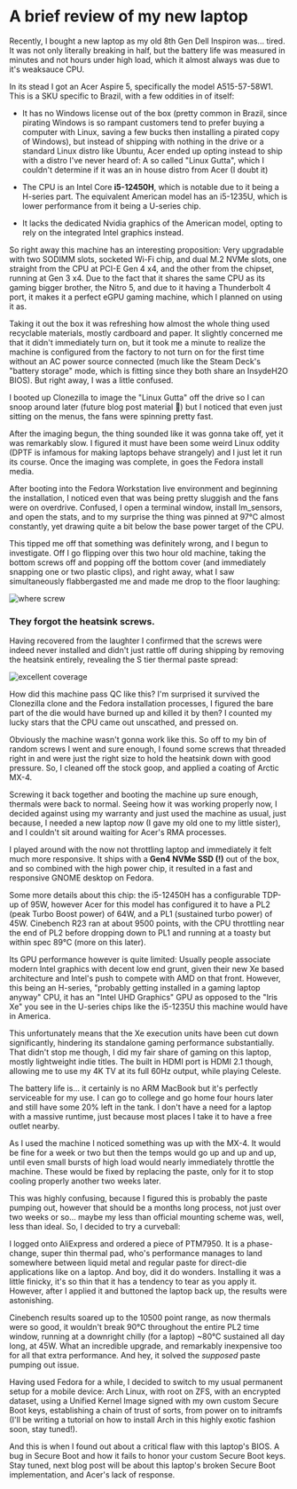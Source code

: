 # A brief review of my new laptop
Recently, I bought a new laptop as my old 8th Gen Dell Inspiron was... tired. It was not only literally breaking in half, but the battery life was measured in minutes and not hours under high load, which it almost always was due to it's weaksauce CPU.

In its stead I got an Acer Aspire 5, specifically the model A515-57-58W1. This is a SKU specific to Brazil, with a few oddities in of itself:

- It has no Windows license out of the box (pretty common in Brazil, since pirating Windows is so rampant customers tend to prefer buying a computer with Linux, saving a few bucks then installing a pirated copy of Windows), but instead of shipping with nothing in the drive or a standard Linux distro like Ubuntu, Acer ended up opting instead to ship with a distro I've never heard of: A so called "Linux Gutta", which I couldn't determine if it was an in house distro from Acer (I doubt it)

- The CPU is an Intel Core **i5-12450H**, which is notable due to it being a H-series part. The equivalent American model has an i5-1235U, which is lower performance from it being a U-series chip.

- It lacks the dedicated Nvidia graphics of the American model, opting to rely on the integrated Intel graphics instead.

So right away this machine has an interesting proposition: Very upgradable with two SODIMM slots, socketed Wi-Fi chip, and dual M.2 NVMe slots, one straight from the CPU at PCI-E Gen 4 x4, and the other from the chipset, running at Gen 3 x4. Due to the fact that it shares the same CPU as its gaming bigger brother, the Nitro 5, and due to it having a Thunderbolt 4 port, it makes it a perfect eGPU gaming machine, which I planned on using it as.

Taking it out the box it was refreshing how almost the whole thing used recyclable materials, mostly cardboard and paper. It slightly concerned me that it didn't immediately turn on, but it took me a minute to realize the machine is configured from the factory to not turn on for the first time without an AC power source connected (much like the Steam Deck's "battery storage" mode, which is fitting since they both share an InsydeH2O BIOS). But right away, I was a little confused.

I booted up Clonezilla to image the "Linux Gutta" off the drive so I can snoop around later (future blog post material 👀) but I noticed that even just sitting on the menus, the fans were spinning pretty fast.

After the imaging begun, the thing sounded like it was gonna take off, yet it was remarkably slow. I figured it must have been some weird Linux oddity (DPTF is infamous for making laptops behave strangely) and I just let it run its course. Once the imaging was complete, in goes the Fedora install media.

After booting into the Fedora Workstation live environment and beginning the installation, I noticed even that was being pretty sluggish and the fans were on overdrive. Confused, I open a terminal window, install lm_sensors, and open the stats, and to my surprise the thing was pinned at 97°C almost constantly, yet drawing quite a bit below the base power target of the CPU.

This tipped me off that something was definitely wrong, and I begun to investigate. Off I go flipping over this two hour old machine, taking the bottom screws off and popping off the bottom cover (and immediately snapping one or two plastic clips), and right away, what I saw simultaneously flabbergasted me and made me drop to the floor laughing:

![where screw](https://files.tabby.page/posts/acer-laptop-review/missing-screws.jpg)

### They forgot the heatsink screws.

Having recovered from the laughter I confirmed that the screws were indeed never installed and didn't just rattle off during shipping by removing the heatsink entirely, revealing the S tier thermal paste spread:

![excellent coverage](https://files.tabby.page/posts/acer-laptop-review/thermal-paste-job.jpg)

How did this machine pass QC like this? I'm surprised it survived the Clonezilla clone and the Fedora installation processes, I figured the bare part of the die would have burned up and killed it by then? I counted my lucky stars that the CPU came out unscathed, and pressed on.

Obviously the machine wasn't gonna work like this. So off to my bin of random screws I went and sure enough, I found some screws that threaded right in and were just the right size to hold the heatsink down with good pressure. So, I cleaned off the stock goop, and applied a coating of Arctic MX-4.

Screwing it back together and booting the machine up sure enough, thermals were back to normal. Seeing how it was working properly now, I decided against using my warranty and just used the machine as usual, just because, I needed a new laptop *now* (I gave my old one to my little sister), and I couldn't sit around waiting for Acer's RMA processes.

I played around with the now not throttling laptop and immediately it felt much more responsive. It ships with a **Gen4 NVMe SSD (!)** out of the box, and so combined with the high power chip, it resulted in a fast and responsive GNOME desktop on Fedora.

Some more details about this chip: the i5-12450H has a configurable TDP-up of 95W, however Acer for this model has configured it to have a PL2 (peak Turbo Boost power) of 64W, and a PL1 (sustained turbo power) of 45W. Cinebench R23 ran at about 9500 points, with the CPU throttling near the end of PL2 before dropping down to PL1 and running at a toasty but within spec 89°C (more on this later).

Its GPU performance however is quite limited: Usually people associate modern Intel graphics with decent low end grunt, given their new Xe based architecture and Intel's push to compete with AMD on that front. However, this being an H-series, "probably getting installed in a gaming laptop anyway" CPU, it has an "Intel UHD Graphics" GPU as opposed to the "Iris Xe" you see in the U-series chips like the i5-1235U this machine would have in America.

This unfortunately means that the Xe execution units have been cut down significantly, hindering its standalone gaming performance substantially. That didn't stop me though, I did my fair share of gaming on this laptop, mostly lightweight indie titles. The built in HDMI port is HDMI 2.1 though, allowing me to use my 4K TV at its full 60Hz output, while playing Celeste.

The battery life is... it certainly is no ARM MacBook but it's perfectly serviceable for my use. I can go to college and go home four hours later and still have some 20% left in the tank. I don't have a need for a laptop with a massive runtime, just because most places I take it to have a free outlet nearby.

As I used the machine I noticed something was up with the MX-4. It would be fine for a week or two but then the temps would go up and up and up, until even small bursts of high load would nearly immediately throttle the machine. These would be fixed by replacing the paste, only for it to stop cooling properly another two weeks later.

This was highly confusing, because I figured this is probably the paste pumping out, however that should be a months long process, not just over two weeks or so... maybe my less than official mounting scheme was, well, less than ideal. So, I decided to try a curveball:

I logged onto AliExpress and ordered a piece of PTM7950. It is a phase-change, super thin thermal pad, who's performance manages to land somewhere between liquid metal and regular paste for direct-die applications like on a laptop. And boy, did it do wonders. Installing it was a little finicky, it's so thin that it has a tendency to tear as you apply it. However, after I applied it and buttoned the laptop back up, the results were astonishing.

Cinebench results soared up to the 10500 point range, as now thermals were so good, it wouldn't break 90°C throughout the entire PL2 time window, running at a downright chilly (for a laptop) ~80°C sustained all day long, at 45W. What an incredible upgrade, and remarkably inexpensive too for all that extra performance. And hey, it solved the *supposed* paste pumping out issue.

Having used Fedora for a while, I decided to switch to my usual permanent setup for a mobile device: Arch Linux, with root on ZFS, with an encrypted dataset, using a Unified Kernel Image signed with my own custom Secure Boot keys, establishing a chain of trust of sorts, from power on to initramfs (I'll be writing a tutorial on how to install Arch in this highly exotic fashion soon, stay tuned!).

And this is when I found out about a critical flaw with this laptop's BIOS. A bug in Secure Boot and how it fails to honor your custom Secure Boot keys. Stay tuned, next blog post will be about this laptop's broken Secure Boot implementation, and Acer's lack of response.
